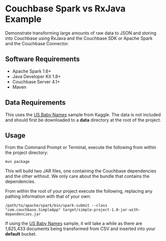 # Couchbase Spark vs RxJava Example

Demonstrate transforming large amounts of raw data to JSON and storing into Couchbase using RxJava and the Couchbase SDK or Apache Spark and the Couchbase Connector.

## Software Requirements

* Apache Spark 1.6+
* Java Developer Kit 1.8+
* Couchbase Server 4.1+
* Maven

## Data Requirements

This uses the [US Baby Names](https://www.kaggle.com/kaggle/us-baby-names) sample from Kaggle.  The data is not included and should first be downloaded to a **data** directory at the root of the project.

## Usage

From the Command Prompt or Terminal, execute the following from within the project directory:

```
mvn package
```

This will build two JAR files, one containing the Couchbase dependencies and the other without.  We only care about the bundle that contains the dependencies.

From within the root of your project execute the following, replacing any pathing information with that of your own:

```
/path/to/apache/spark/bin/spark-submit --class "com.couchbase.SimpleApp" target/simple-project-1.0-jar-with-dependencies.jar
```

If using the [US Baby Names](https://www.kaggle.com/kaggle/us-baby-names) sample, it will take a while as there are 1,825,433 documents being transformed from CSV and inserted into your **default** bucket.
